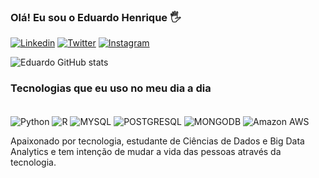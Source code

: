 
### Olá! Eu sou o Eduardo Henrique 🖐️

[![Linkedin](https://img.shields.io/badge/LinkedIn-0077B5?style=for-the-badge&logo=linkedin&logoColor=white)](https://www.linkedin.com/in/eduardo-henrique-01086232/) [![Twitter](https://img.shields.io/badge/Twitter-1DA1F2?style=for-the-badge&logo=twitter&logoColor=white)](https://twitter.com/SantosEduardohn) [![Instagram](https://img.shields.io/badge/Instagram-E4405F?style=for-the-badge&logo=instagram&logoColor=white)](https://www.instagram.com/eduardo.hnsantos/)

![Eduardo GitHub stats](https://github-readme-stats.vercel.app/api?username=eduardohnsantos&theme=dracula)

### Tecnologias que eu uso no meu dia a dia

<div style="display: inline_block"><br/>
  <img align="center" alt="Python" src="https://img.shields.io/badge/Python-3776AB?style=for-the-badge&logo=python&logoColor=white" /> 
   <img align="center" alt="R" src="https://img.shields.io/badge/R-276DC3?style=for-the-badge&logo=r&logoColor=white" /> 
   <img align="center" alt="MYSQL" src="https://img.shields.io/badge/MySQL-00000F?style=for-the-badge&logo=mysql&logoColor=white" /> 
   <img align="center" alt="POSTGRESQL" src="https://img.shields.io/badge/PostgreSQL-316192?style=for-the-badge&logo=postgresql&logoColor=white" /> 
   <img align="center" alt="MONGODB" src="https://img.shields.io/badge/MongoDB-4EA94B?style=for-the-badge&logo=mongodb&logoColor=white" /> 
   <img align="center" alt="Amazon AWS" src="https://img.shields.io/badge/Amazon_AWS-232F3E?style=for-the-badge&logo=amazon-aws&logoColor=white" /> 
  </div>
  
  Apaixonado por tecnologia, estudante de Ciências de Dados e Big Data Analytics e tem intenção de mudar a vida das pessoas através da tecnologia.



